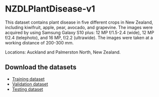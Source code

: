 # NZDLPlantDisease-v1

This dataset contains plant disease in five different crops in New Zealand, including kiwifruit, apple, pear, avocado, and grapevine. The images were acquired by using Samsung Galaxy S10 plus: 12 MP f/1.5-2.4 (wide), 12 MP f/2.4 (telephoto), and 16 MP, f/2.2 (ultrawide). The images were taken at a working distance of 200-300 mm.

Locations: Auckland and Palmerston North, New Zealand.

## Download the datasets

* [Training dataset](https://drive.google.com/file/d/16XkyEpU4Ni511m2kv7eItUhs_jgmmxHs)
* [Validation dataset](https://drive.google.com/file/d/1RRV-tLpqwttqGamIAK8sTuDrSo3KL8pl)
* [Testing dataset](https://drive.google.com/file/d/1YWBi0gZAQ5IqmLJuoNt89fCT1Jma0FgA)

